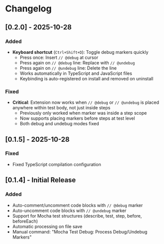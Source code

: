 # Changelog

## [0.2.0] - 2025-10-28

### Added
- **Keyboard shortcut** (`Ctrl+Shift+D`): Toggle debug markers quickly
  - Press once: Insert `// @debug` at cursor
  - Press again on `// @debug` line: Replace with `// @undebug`
  - Press again on `// @undebug` line: Delete the line
  - Works automatically in TypeScript and JavaScript files
  - Keybinding is auto-registered on install and removed on uninstall

### Fixed
- **Critical**: Extension now works when `// @debug` or `// @undebug` is placed anywhere within test body, not just inside steps
  - Previously only worked when marker was inside a step scope
  - Now supports placing markers before steps at test level
  - Both debug and undebug modes fixed

## [0.1.5] - 2025-10-28

### Fixed
- Fixed TypeScript compilation configuration

## [0.1.4] - Initial Release

### Added
- Auto-comment/uncomment code blocks with `// @debug` marker
- Auto-uncomment code blocks with `// @undebug` marker
- Support for Mocha test structures (describe, test, step, before, beforeEach)
- Automatic processing on file save
- Manual command: "Mocha Test Debug: Process Debug/Undebug Markers"

